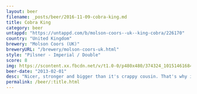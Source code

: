 ```yaml
---
layout: beer
filename: _posts/beer/2016-11-09-cobra-king.md
title: Cobra King
category: beer
untappd: "https://untappd.com/b/molson-coors--uk--king-cobra/226170"
country: "United Kingdom"
brewery: "Molson Coors (UK)"
breweryURL: "/brewery/molson-coors-uk.html"
style: "Pilsner - Imperial / Double"
score: 8
img: https://scontent.xx.fbcdn.net/v/t1.0-0/p480x480/374324_10151461684623745_844347532_n.jpg?oh=6667f71947102f0c70a636c0436de517&oe=5AA95E34
beer-date: "2013-02-01"
desc: "Nicer, stronger and bigger than it's crappy cousin. That's why it's the king"
permalink: /beer/:title.html
---
```

